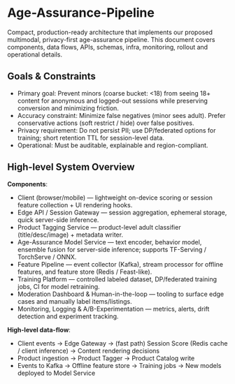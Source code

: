 # Age-Assurance-Pipeline

Compact, production-ready architecture that implements our proposed multimodal, privacy-first age-assurance pipeline. This document covers components, data flows, APIs, schemas, infra, monitoring, rollout and operational details.

## Goals & Constraints
- Primary goal: Prevent minors (coarse bucket: <18) from seeing 18+ content for anonymous and logged-out sessions while preserving conversion and minimizing friction.
- Accuracy constraint: Minimize false negatives (minor sees adult). Prefer conservative actions (soft restrict / hide) over false positives.
- Privacy requirement: Do not persist PII; use DP/federated options for training; short retention TTL for session-level data.
- Operational: Must be auditable, explainable and region-compliant.

## High-level System Overview
**Components**:
- Client (browser/mobile) — lightweight on-device scoring or session feature collection + UI rendering hooks.
- Edge API / Session Gateway — session aggregation, ephemeral storage, quick server-side inference.
- Product Tagging Service — product-level adult classifier (title/desc/image) + metadata writer.
- Age-Assurance Model Service — text encoder, behavior model, ensemble fusion for server-side inference; supports TF-Serving / TorchServe / ONNX.
- Feature Pipeline — event collector (Kafka), stream processor for offline features, and feature store (Redis / Feast-like).
- Training Platform — controlled labeled dataset, DP/federated training jobs, CI for model retraining.
- Moderation Dashboard & Human-in-the-loop — tooling to surface edge cases and manually label items/listings.
- Monitoring, Logging & A/B-Experimentation — metrics, alerts, drift detection and experiment tracking.

**High-level data-flow**:
- Client events → Edge Gateway → (fast path) Session Score (Redis cache / client inference) → Content rendering decisions
- Product ingestion → Product Tagger → Product Catalog write
- Events to Kafka → Offline feature store → Training jobs → New models deployed to Model Service
